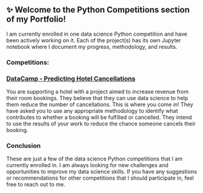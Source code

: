 ## ✨ Welcome to the Python Competitions section of my Portfolio!
I am currently enrolled in one data science Python competition and have been actively working on it. Each of the project(s) has its own Jupyter notebook where I document my progress, methodology, and results.

### Competitions:

### [DataCamp - Predicting Hotel Cancellations](https://app.datacamp.com/learn/competitions/predict-hotel-cancellation)
You are supporting a hotel with a project aimed to increase revenue from their room bookings. They believe that they can use data science to help them reduce the number of cancellations. This is where you come in! They have asked you to use any appropriate methodology to identify what contributes to whether a booking will be fulfilled or cancelled. They intend to use the results of your work to reduce the chance someone cancels their booking.


### Conclusion
These are just a few of the data science Python competitions that I am currently enrolled in. I am always looking for new challenges and opportunities to improve my data science skills. If you have any suggestions or recommendations for other competitions that I should participate in, feel free to reach out to me.
